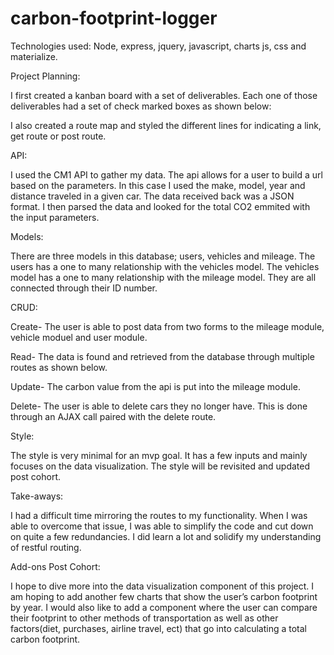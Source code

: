 # carbon-footprint-logger

Technologies used:
Node, express, jquery, javascript, charts js, css and materialize.


Project Planning:

I first created a kanban board with a set of deliverables. Each one of those deliverables had a set of check marked boxes as shown below:




I also created a route map and styled the different lines for indicating a link, get route or post route.

API:

I used the CM1 API to gather my data. The api allows for a user to build a url based on the parameters. In this case I used the make, model, year and distance traveled in a given car. The data received back was a JSON format. I then parsed the data and looked for the total CO2 emmited with the input parameters. 


Models:

There are three models in this database; users, vehicles and mileage. The users has a one to many relationship with the vehicles model. The vehicles model has a one to many relationship with the mileage model. They are all connected through their ID number. 



CRUD:

Create- The user is able to post data from two forms to the mileage module,  vehicle moduel and user module. 
 
Read- The data is found and retrieved from the database through multiple routes as shown below.
 
Update- The carbon value from the api is put into the mileage module.
 
Delete- The user is able to delete cars they no longer have.  This is done through an AJAX call paired with the delete route. 


Style:

The style is very minimal for an mvp goal. It has a few inputs and mainly focuses on the data visualization. The style will be revisited and updated post cohort. 


Take-aways:

I had a difficult time mirroring the routes to my functionality. When I was able to overcome that issue, I was able to simplify the code and cut down on quite a few redundancies. I did learn a lot and solidify my understanding of restful routing.  

Add-ons Post Cohort:

I hope to dive more into the data visualization component of this project. I am hoping to add another few charts that show the user’s carbon footprint by year. I would also like to add a component where the user can compare their footprint to other methods of transportation as well as other factors(diet, purchases, airline travel, ect) that go into calculating a total carbon footprint. 
